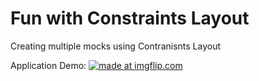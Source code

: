 # Fun with Constraints Layout
Creating multiple mocks using Contranisnts Layout

Application Demo:
<a href="https://imgflip.com/gif/2a80ws"><img src="https://i.imgflip.com/2a80ws.gif" title="made at imgflip.com"/></a>
